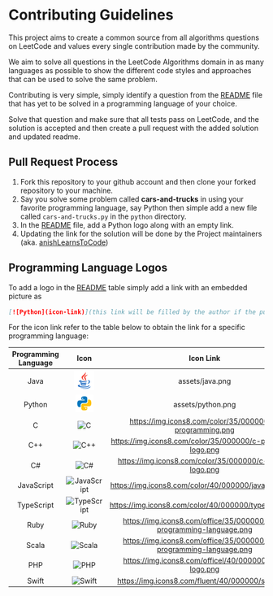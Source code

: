 # Contributing Guidelines

This project aims to create a common source from all algorithms questions on LeetCode and values every single 
contribution made by the community.

We aim to solve all questions in the LeetCode Algorithms domain in as many languages as possible to show the 
different code styles and approaches that can be used to solve the same problem.
 
Contributing is very simple, simply identify a question from the [README](README.md) file that has yet to be solved in
a programming language of your choice. 

Solve that question and make sure that all tests pass on LeetCode, and the solution is accepted
and then create a pull request with the added solution and updated readme.
  
## Pull Request Process

1. Fork this repository to your github account and then clone your forked repository to your machine.
2. Say you solve some problem called __cars-and-trucks__ in using your favorite programming language, 
    say Python then simple add a new file called 
    `cars-and-trucks.py` in the `python` directory. 
3. In the [README](README.md) file, add a Python logo along with an empty link.
4. Updating the link for the solution will be done by the Project maintainers 
    (aka. [anishLearnsToCode](https://github.com/anishLearnsToCode))

## Programming Language Logos
To add a logo in the [README](README.md) table simply add a link with an embedded picture as 
```markdown
[![Python](icon-link)](this link will be filled by the author if the pull request is accepted)
```

For the icon link refer to the table below to obtain the link for a specific programming language:

| Programming Language |                                      Icon                                      |                               Icon Link                               |
|:--------------------:|:------------------------------------------------------------------------------:|:---------------------------------------------------------------------:|
|         Java         |                            ![Java](assets/java.png)                            |                            assets/java.png                            |
|        Python        |                          ![Python](assets/python.png)                          |                           assets/python.png                           |
|          C           |         ![C](https://img.icons8.com/color/35/000000/c-programming.png)         |       https://img.icons8.com/color/35/000000/c-programming.png        |
|         C++          |      ![C++](https://img.icons8.com/color/35/000000/c-plus-plus-logo.png)       |      https://img.icons8.com/color/35/000000/c-plus-plus-logo.png      |
|          C#          |         ![C#](https://img.icons8.com/color/35/000000/c-sharp-logo.png)         |        https://img.icons8.com/color/35/000000/c-sharp-logo.png        |
|      JavaScript      |      ![JavaScript](https://img.icons8.com/color/40/000000/javascript.png)      |         https://img.icons8.com/color/40/000000/javascript.png         |
|      TypeScript      |      ![TypeScript](https://img.icons8.com/color/40/000000/typescript.png)      |         https://img.icons8.com/color/40/000000/typescript.png         |
|         Ruby         | ![Ruby](https://img.icons8.com/office/35/000000/ruby-programming-language.png) | https://img.icons8.com/office/35/000000/ruby-programming-language.png |
|        Scala         |           ![Scala](https://img.icons8.com/dusk/35/000000/scala.png)            | https://img.icons8.com/office/35/000000/ruby-programming-language.png |
|         PHP          |         ![PHP](https://img.icons8.com/officel/40/000000/php-logo.png)          |         https://img.icons8.com/officel/40/000000/php-logo.png         |
|        Swift         |          ![Swift](https://img.icons8.com/fluent/40/000000/swift.png)           |           https://img.icons8.com/fluent/40/000000/swift.png           |








